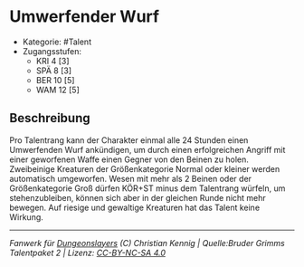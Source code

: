 <!---
Dies ist ein Fanwerk für DUNGEONSLAYERS (C) von Christian Kennig

Quellen:      [Bruder Grimms Talentpaket 2](https://www.f-space.de/ds4/downloads.html)
              [Talentbeschreibungen](https://www.f-space.de/ds4/tools-talentcards.html)
License:      [CC-BY-NC-SA 4.0](https://creativecommons.org/licenses/by-nc-sa/4.0/deed.de)
Richtlinien:  [Fanwerkrichtlinien](https://www.dungeonslayers.net/fanwerk-richtlinien/)
Autor:        Zauberlehrling
-->

  
# Umwerfender Wurf  
- Kategorie: #Talent  
- Zugangsstufen:  
  - KRI 4 [3]  
  - SPÄ 8 [3]  
  - BER 10 [5]  
  - WAM 12 [5]  

## Beschreibung  
Pro Talentrang kann der Charakter einmal alle 24 Stunden einen Umwerfenden Wurf ankündigen, um durch einen erfolgreichen Angriff mit einer geworfenen Waffe einen Gegner von den Beinen zu holen. Zweibeinige Kreaturen der Größenkategorie Normal oder kleiner werden automatisch umgeworfen. Wesen mit mehr als 2 Beinen oder der Größenkategorie Groß dürfen KÖR+ST minus dem Talentrang würfeln, um stehenzubleiben, können sich aber in der gleichen Runde nicht mehr bewegen. Auf riesige und gewaltige Kreaturen hat das Talent keine Wirkung.


___  
*Fanwerk für [Dungeonslayers](https://www.dungeonslayers.net/) (C) Christian Kennig | Quelle:Bruder Grimms Talentpaket 2 | Lizenz: [CC-BY-NC-SA 4.0](https://creativecommons.org/licenses/by-nc-sa/4.0/deed.de)*  